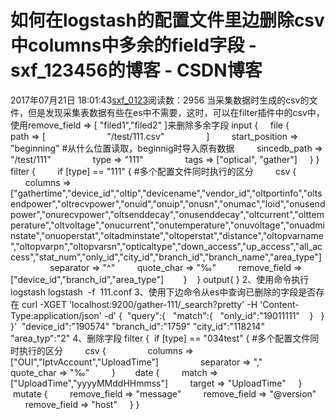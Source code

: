 # 如何在logstash的配置文件里边删除csv中columns中多余的field字段 - sxf_123456的博客 - CSDN博客
2017年07月21日 18:01:43[sxf_0123](https://me.csdn.net/sxf_123456)阅读数：2956
当采集数据时生成的csv的文件，但是发现采集表数据有些在es中不需要，这时，可以在filter插件中的csv中，使用remove_field => [ "filed1","filed2" ]来删除多余字段
input {
    file {
        path => [
                        "/test/111.csv"
                ]
        start_position => "beginning" #从什么位置读取，beginnig时导入原有数据
        sincedb_path => "/test/111"
                type => "111"
                tags => ["optical", "gather"]
    }
}
filter {
        if [type] == "111" { #多个配置文件同时执行的区分
        csv {
                columns =>["gathertime","device_id","oltip","devicename","vendor_id","oltportinfo","oltsendpower","oltrecvpower","onuid","onuip","onusn","onumac","loid","onusendpower","onurecvpower","oltsenddecay","onusenddecay","oltcurrent","olttemperature","oltvoltage","onucurrent","onutemperature","onuvoltage","onuadminstate","onuoperstat","oltadminstate","oltoperstat","distance","oltopvarname","oltopvarpn","oltopvarsn","opticaltype","down_access","up_access","all_access","stat_num","only_id","city_id","branch_id","branch_name","area_type"]
                separator => "^"
        quote_char => "‰"
        remove_field => ["device_id","branch_id","area_type"]
       }
   }
output{
}
2、使用命令执行logstash
logstash  -f  111.conf
3、使用下边命令从es中查询已删除的字段是否存在
curl -XGET 'localhost:9200/gather-111/_search?pretty' -H 'Content-Type:application/json' -d'
{
 "query":{
  "match":{
  "only_id":"19011111"
   }
  }
}'
 "device_id":"190574"
"branch_id":"1759"
"city_id":"118214"
"area_typ":"2"
4、删除字段
filter {
 if [type] == "034test" { #多个配置文件同时执行的区分
        csv {
                columns =>["OUI","IptvAccount","UploadTime"]
                separator => ","
                quote_char => "‰"
        }
       date {
        match => ["UploadTime","yyyyMMddHHmmss"]
        target => "UploadTime"
    }
     mutate {
        remove_field => "message"
        remove_field => "@version"
        remove_field => "host"
    }
}
